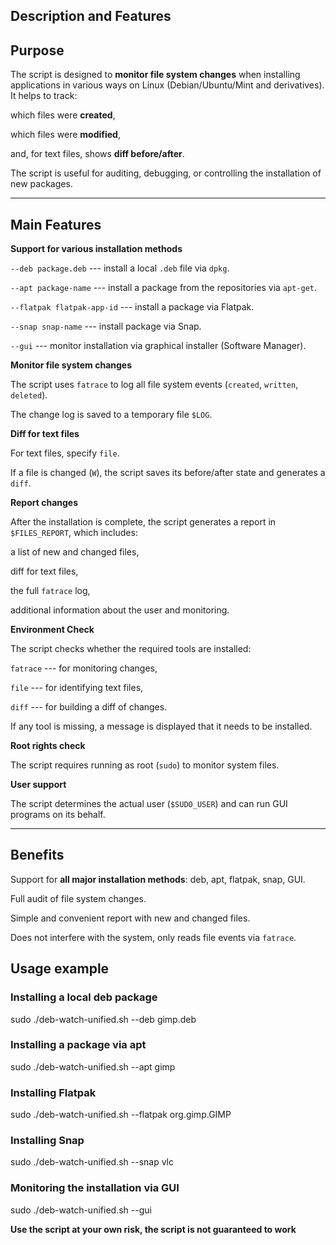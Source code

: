 **Description and Features**
--------------------

## **Purpose**

The script is designed to **monitor file system changes** when installing applications in various ways on Linux (Debian/Ubuntu/Mint and derivatives).\
It helps to track:

which files were **created**,

which files were **modified**,

and, for text files, shows **diff before/after**.

The script is useful for auditing, debugging, or controlling the installation of new packages.

* * * * *

## **Main Features**

**Support for various installation methods**

`--deb package.deb` --- install a local `.deb` file via `dpkg`.

`--apt package-name` --- install a package from the repositories via `apt-get`.

`--flatpak flatpak-app-id` --- install a package via Flatpak.

`--snap snap-name` --- install package via Snap.

`--gui` --- monitor installation via graphical installer (Software Manager).

**Monitor file system changes**

The script uses `fatrace` to log all file system events (`created`, `written`, `deleted`).

The change log is saved to a temporary file `$LOG`.

**Diff for text files**

For text files, specify `file`.

If a file is changed (`W`), the script saves its before/after state and generates a `diff`.

**Report changes**

After the installation is complete, the script generates a report in `$FILES_REPORT`, which includes:

a list of new and changed files,

diff for text files,

the full `fatrace` log,

additional information about the user and monitoring.

**Environment Check**

The script checks whether the required tools are installed:

`fatrace` --- for monitoring changes,

`file` --- for identifying text files,

`diff` --- for building a diff of changes.

If any tool is missing, a message is displayed that it needs to be installed.

**Root rights check**

The script requires running as root (`sudo`) to monitor system files.

**User support**

The script determines the actual user (`$SUDO_USER`) and can run GUI programs on its behalf.

* * * * *

## **Benefits**

Support for **all major installation methods**: deb, apt, flatpak, snap, GUI.

Full audit of file system changes.

Simple and convenient report with new and changed files.

Does not interfere with the system, only reads file events via `fatrace`.

## **Usage example**

### Installing a local deb package

sudo ./deb-watch-unified.sh --deb gimp.deb

### Installing a package via apt

sudo ./deb-watch-unified.sh --apt gimp

### Installing Flatpak

sudo ./deb-watch-unified.sh --flatpak org.gimp.GIMP

### Installing Snap

sudo ./deb-watch-unified.sh --snap vlc

### Monitoring the installation via GUI

sudo ./deb-watch-unified.sh --gui

**Use the script at your own risk, the script is not guaranteed to work**
